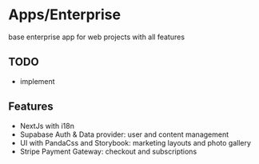 # Apps/Enterprise

base enterprise app for web projects with all features

## TODO

- implement

## Features

- NextJs with i18n
- Supabase Auth & Data provider: user and content management
- UI with PandaCss and Storybook: marketing layouts and photo gallery
- Stripe Payment Gateway: checkout and subscriptions

